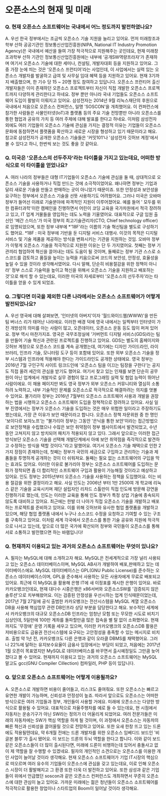 # 오픈소스의 현재 및 미래

### Q. 현재 오픈소스 소프트웨어는 국내에서 어느 정도까지 발전하였나요?

A. 우선 한국 정부에서는 조금씩 오픈소스 기술 지원을 늘리고 있어요. 먼저 미래창조과학부 산하 공공기관인 정보통신산업진흥원(NIPA, National IT Industry Promotion Agency)은 국내에서 예산을 들여 가장 적극적으로 지원해주는 곳인데요, 현재 미래창조과학부 산하 기관인 정보통신산업진흥원에는 내부에 ‘공개SW역량프라자’가 존재하며 여기서 오픈소스 기술에 대한 세미나, 컨설팅, 개발자대회 등을 지원하고 있어요.
그 중 가장 눈에 띄는 것은 ‘오픈소스 프런티어’라는 사업인데, 이 사업에서는 실력 있는 오픈소스 개발자를 발굴하고 급여 및 사무실 임대 혜택 등을 지원하고 있어요. 현재 3기까지 배출했으며, 한 기수 당 15 ~ 20명 정도 참여하고 있답니다. 오픈소스 프런티어 출신 개발자들은 이미 존재하던 오픈소스 프로젝트부터 자신이 직접 개발한 오픈소스 프로젝트까지 다양하게 관리한다고 하네요.
정부 뿐만 아니라 국내 기업들도 오픈소스 소프트웨어 도입이 활발히 이뤄지고 있어요. 삼성전자는 2014년 9월 리눅스재단의 후원으로 국내에서 처음으로 오픈소스 컨퍼런스, 일명 'SOSCON'을 개최했어요. 이 컨퍼런스에 참가한 사람들은 사물인터넷(IoT)과 플랫폼 등의 주요 기술 전망뿐만 아니라 오픈소스를 통한 협업과 공유의 가치 등 여러 주제에 대해 발표를 한다고 하네요. 이처럼 삼성전자 외에도 여러 기업들이 오픈소스 기술에 관심을 가지는 결정적 이유는 기업들이 오픈소스 문화에 동참하면서 플랫폼을 확산하고 새로운 시장을 형성하고 있기 때문이라고 해요. 참고로 삼성전자가 공개한 오픈소스 기술들은 '커밋101'나 '삼성전자 깃허브 계정'에서 볼 수 있다고 하니, 한번씩 보는 것도 좋을 것 같아요.

### Q. 미국은 '오픈소스의 선두주자'라는 타이틀을 가지고 있는데요, 어떠한 방식으로 이 타이틀을 얻었나요?

A. 여러 나라의 정부들은 대형 IT기업들이 오픈소스 기술에 관심을 둘 때, 상대적으로 오픈소스 기술을 사용하거나 직접 만드는 것에 소극적이었어요. 왜나햐면 정부는 기업과 달리 새로운 기술을 만들고 판매하는 곳이 아니었기 때문이죠. 또한 안정성과 보안성을 요구하는 정부에서 오픈소스 기술을 선뜻 사용하기도 어려웠어요.
그러나 미국은 오바마 정부가 들어선 이래로 기술분야에 파격적인 지원이 이루어졌어요. 예를 들어 ' 모두를 위한 컴퓨터과학'이란 캠페인을 진행하면서 어린이 코딩 교육을 국가차원에서 적극 장려하고 있고, IT 업계 거물들을 영입하는 데도 노력을 기울였어요. 대표적으로 구글 임원 출신인 '메간 스미스'가 미국 정부의 최고기술관리자(CTO, Chief technology officer)로 임명되었으며, 또한 정부 내부에 *'18F'라는 이름의 기술 혁신팀을 별도로 구성하기도 했어요.
*18F : 미국 정부에 기반을 둔 디지털 서비스 대행사. 이것의 목적은 디지털 서비스 및 기술 제품을 제공하는 방식을 변화시키는 기관을 지원하는 것임.
오바마 정부가 이렇게 오픈소스 기술을 적극적으로 지원한 이유는 단 두 가지였어요. 첫째는 정부 기관끼리 협업하여 혁신을 끌어내는 데도 도움이 될 것이며, 둘째로는 정부 기관 스스로 소스코드를 검토하고 품질을 높이는 능력을 키움으로써 코드의 보안성, 안정성, 효율성을 높일 수 있을 것이라 생각해서였어요.
다시 말해, 단순히 비용절감을 위한 정책이 아니라' 정부 스스로 기술력을 높이고 혁신을 위해서 오픈소스 기술을 지원하고 배포하는 것'으로 해석 할 수 있는데요, 이러한 미국의 자세로부터 '오픈소스의 선두주자'라는 타이틀을 얻을 수 있게 되었죠.

### Q. 그렇다면 미국을 제외한 다른 나라에서는 오픈소스 소프트웨어가 어떻게 발전되었나요?

A. 우선 영국에 대해 살펴보면, '인터넷의 아버지'이자 '월드와이드웹(WWW)'을 만든 팀 버너스 리가 태어난 나라에요. 이러한 배경 덕에 영국 내에서는 일찍부터 인터넷이 가진 개방성의 의미를 아는 사람이 많고, 오픈데이터, 오픈소스 운동 등도 많이 퍼져 있어요. 정부 역시 마찬가지죠.
영국은 국무조정실에 '거버먼트 디지털 서비스(GDS)라는 팀을 만들어 기술 혁신과 관련된 프로젝트를 진행하고 있어요. GDS는 별도의 홈페이지와 깃허브 계정으로 오픈소스 코드를 계속 공개했는데, 여기에는 디자인 가이드라인, 라이브러리, 인프라 기술, 모니터링 도구 등이 포함돼 있어요. 또한 외부 오픈소스 기술을 정부 시스템과 인프라에 적용해야 한다는 가이드라인도 공개한 상태에요.
영국 정부는 2016년 7월 구인구직 사이트 링크드인에 '오픈소스 팀을 이끄는 팀장을 구한다'는 공지도 직접 올려 세간의 관심을 받기도 했어요. 여기서 찾고 있는 인재를 보면 단순히 공무원이 아닌 업계에서 개발자로 실무 경험이 많고 프로그래밍 실력 및 협업 능력이 뛰어난 사람이에요. 이 채용 페이지만 봐도 영국 정부가 외부 오픈소스 커뮤니티와 열심히 소통하려 노력하고, 내부 기술적인 문제를 오픈소스로 적극적으로 해결하려는 의지를 엿볼 수 있어요.
불가리아 정부는 2016년 7월부터 오픈소스 소프트웨어 사용과 개발을 권장하는 법을 시행하고 오픈소스 소프트웨어 도입을 정책적으로 장려하고 있어요. 사실 일부 진영에서는 정부가 오픈소스 기술을 도입하는 것은 매우 위험한 일이라고 주장하기도 했는데요, 가장 큰 이유가 보안 때문이라고 합니다. 오픈소스 정책 자문위원 중 한 명인 '보이다르 보자노프'는 "불가리아 정부는 그동안 '은닉을 통한 보안'이라는 접근방법으로 보안정책을 수립했으나 수많은 보안 취약점이 정부 웹사이트에서 발견되었고, 수년 동안 고쳐지지 않고 방치되어 패치가 적용되지 않고 있다. 그래서 앞으로는 이러한 접근 방식보단 오픈소스 기술을 선택해 개발단계에서 아예 보안 취약점을 즉각적으로 발견하고 수정하는 방식을 택할 것이다."라고 말했어요.
여기서 오픈소스 기술 채택으로 인한 2가지 장점이 존재하는데, 첫째는 정부가 국민의 세금으로 구입하고 관리하는 기술과 제품들을 투명하게 공개하는 것이 더 쉬워져요. 둘째는 필요 없는 소프트웨어의 구입을 막는 효과도 있어요. 이러한 이유로 불가리아 정부는 오픈소스 소프트웨어를 도입하는 문화가 정착되면 좀 더 합리적인 소프트웨어 구입과 활용이 가능해질 것이라고 예상하고 있어요.
인도 정부는 2015년부터 오픈소스 기술을 사용하는 정책을 도입했어요. 이는 비용 절감을 위한 결정이라고 해요. 사실 인도는 2006년 부터 1만 2500여 개 학교에 리눅스 같은 기술을 교육시키며 재단 설립자인 리차드 스톨만이 직접 인도에 방문해 강연을 진행하기로 했는데, 인도는 이러한 교육을 통해 인도 정부가 특정 상업 기술에 종속되지 않도록 대비하고 있어요.
최근에는 한발 더 나아가 직접 오픈소스 기술을 개발하고 배포하는 프로젝트를 준비하고 있어요. 이를 위해 깃허브와 유사한 협업 플랫폼을 개발하고 있으며, 해당 협업 플랫폼 내에서 누구나 소스코드 수정을 요청하고 기여할 수 있는 구조를 구축하고 있어요.
이처럼 세계 각국에서 오픈소스를 통한 기술 공유와 지원에 적극적으로 나서고 있는데, 앞으로 더 많은 국가에 확산되어 정부와 국민들이 오픈소스를 통해 서로 소통하고 발전했으면 하는 바램입니다!

### Q. 현재까지 이용되고 있는 과거의 오픈소스 소프트웨어는 무엇이 있나요?

A. 필자는 MySQL에 대해 소개하고자 해요. MySQL은 전세계적으로 가장 널리 사용되고 있는 오픈소스 데이터베이스이며, MySQL AB사가 개발하여 배포,판매하고 있는 데이터베이스에요. MySQL 데이터베이스는 GPL(GNU Public License)를 준수하는 오픈소스 데이터베이스이며, GPL을 준수해서 사용하는 모든 사용자에게 무료로 배포되고 있어요. 최근에 이 MySQL을 활용해 은행 IT에 새 이정표를 제시한 은행이 있어요.
바로 카카오뱅크인데요, 현재 대다수 시중은행은 x86서버와 오픈소스SW를 '검증되지 않은 솔루션'으로 치부해왔어요. 이는 검증된 안정성을 우선시하는 업계 인식때문이었는데, 2017년 7월 27일에 공식 출범한 카카오뱅크는 전산시스템을 MySQL 계열 오픈소스 DB을 사용해 핵심업무 관련 DB인프라 상당 부분을 담당한다고 해요. 보수적인 세계에서 카카오뱅크의 대규모 오픈소스DB 인프라는 엄청난 모험 또는 무모한 시도로 비치기 십상인데, 5일만에 100만 계좌를 돌파할만큼 많은 접속을 별 탈 없이 소화했어요. 현재까지도 '무장애' 운영 기록을 세우고 있으며, 이러한 카카오뱅크의 오픈소스DB 활용은 저비용으로도 금융권 전산시스템에 요구되는 고안정성을 충족할 수 있는 메시지로 비치죠.
출범 약 1년 전, 카카오뱅크도 다른 은행과 같이 오라클 DBMS를 채택했어요. 그러나 22%에 달하는 유지보수요율이 금융사 입장에서는 부담이 되었고, 처음에는 2017년 1월 오픈이 목표였지만 MySQL로 데이터베이스를 바꾸면서 출시예정일도 그만큼 늦어졌다고 볼 수 있어요.
현재까지 이용되고 있는 과거의 오픈소스 소프트웨어는 MySQL 말고도 gcc(GNU Compiler Cillection) 컴파일러, PHP 등이 있답니다.

### Q. 앞으로 오픈소스 소프트웨어는 어떻게 이용될까요?

 A. 오픈소스로 개발하면 비용이 줄어들고, 리스크도 줄여줘요. 또한 오픈소스는 빠르고 유연한 개발이 가능하며, 신뢰성과 안정성이 높죠. 따라서 앞으로도 오픈소스는 어떠한 방식으로든 여러 기업들과 정부, 개인들이 사용할 거에요.
 미래에 오픈소스는 다양한 방식으로 활용될 수 있어요. 대표적으로 자율주행차를 예로 들 수 있는데요, 현 시점에서 자동차는 운송기구가 아닌 SW라는 정의가 더 어울리게 되었어요. 여러 전문가들은 미래의 자동차에는 SW가 핵심 역할을 하게 될 것이며, 이 과정에서 오픈소스는 자동차의 빠른 혁신과 신뢰성을 끌어올릴 것으로 전망하고 있어요.
 또한 요새 한창 뜨고 있는 드론에도 적용될텐데요, 약 6개월 전에는 드론 개발자를 위한 오픈소스 임베디드 보드인 '비글본 블루'가 출시 됐어요. 이 보드는 드론의 두뇌 역할을 한다고 합니다. 이와 같이 보드같은 오픈소스들이 더 많이 출시된다면, 미래에 드론이 비행하는데 있어서 충돌사고 없이 제 역할을 잘 수행할 수 있겠네요.
필자의 개인적인 소견으로는 오픈소스를 이용한 개인 사업이 늘어날 것이라 생각해요. 현재 오픈소스 소프트웨어가 기업 IT시장의 핵심으로 떠오르며 여러 유수의 기업들이 오픈소스에 관심을 갖고 있는데요, 이로 인해 오픈소스 시장이 더 활발해지고 그 환경 또한 더욱 더 발전하고 있어요. 또한 삼성과 같은 기업들이 위에서 언급했던 soscon과 같은 오픈소스 컨퍼런스도 개최하면서 꾸준히 오픈소스에 대한 관심이 늘고 있어요. 가까운 미래에는 젊은 청년들이 오픈소스 소프트웨어를 적극적으로 활용한 창업이나 스타트업의 Boom이 일어날 것이라 생각해요.